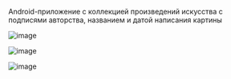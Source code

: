 Android-приложение с коллекцией произведений искусства с подписями авторства, названием и датой написания картины

![image](https://github.com/vladryanka/ArtSpaceApp/assets/75379439/7ec71c54-6ccc-4f28-b05b-5fed0577ffaa)

![image](https://github.com/vladryanka/ArtSpaceApp/assets/75379439/0c271eb4-3a7a-4115-804f-de066a646ddb)

![image](https://github.com/vladryanka/ArtSpaceApp/assets/75379439/c4a2e599-3cec-48dd-a94e-0ad2f2f86df4)
